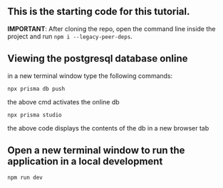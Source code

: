 ## This is the starting code for this tutorial.

**IMPORTANT**: After cloning the repo, open the command line inside the project and run `npm i --legacy-peer-deps`.

## Viewing the postgresql database online

in a new terminal window type the following commands:

<code>npx prisma db push</code>

the above cmd activates the online db

<code>npx prisma studio</code>

the above code displays the contents of the db in a new browser tab

## Open a new terminal window to run the application in a local development

<code>npm run dev</code>
